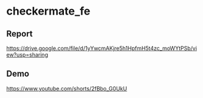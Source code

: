 # checkermate_fe

## Report

https://drive.google.com/file/d/1yYwcmAKjre5h1HpfmH5t4zc_moWYtPSb/view?usp=sharing

## Demo

https://www.youtube.com/shorts/2fBbo_G0UkU
